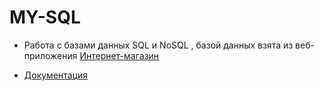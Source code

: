 # MY-SQL
- Работа с базами данных  SQL и NoSQL ,  базой данных взята из веб-приложения  [Интернет-магазин](https://intern.demoshopping.ru/)

- [Документация](https://drive.google.com/drive/folders/1Rw-d81tqS9aSoL06HmKfCsZ6bQUA6Xgy?usp=sharing)